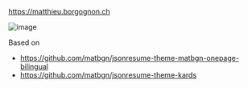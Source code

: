 https://matthieu.borgognon.ch

![image](https://github.com/user-attachments/assets/7f5a213d-61b2-4d6f-be9d-2eeb2e5df591)


Based on 
- https://github.com/matbgn/jsonresume-theme-matbgn-onepage-bilingual
- https://github.com/matbgn/jsonresume-theme-kards
